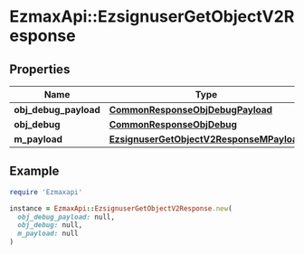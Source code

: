 # EzmaxApi::EzsignuserGetObjectV2Response

## Properties

| Name | Type | Description | Notes |
| ---- | ---- | ----------- | ----- |
| **obj_debug_payload** | [**CommonResponseObjDebugPayload**](CommonResponseObjDebugPayload.md) |  |  |
| **obj_debug** | [**CommonResponseObjDebug**](CommonResponseObjDebug.md) |  | [optional] |
| **m_payload** | [**EzsignuserGetObjectV2ResponseMPayload**](EzsignuserGetObjectV2ResponseMPayload.md) |  |  |

## Example

```ruby
require 'Ezmaxapi'

instance = EzmaxApi::EzsignuserGetObjectV2Response.new(
  obj_debug_payload: null,
  obj_debug: null,
  m_payload: null
)
```

